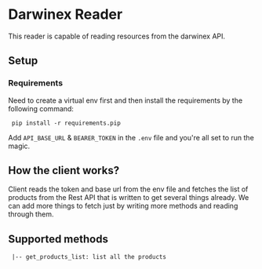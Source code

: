 # Darwinex Reader

This reader is capable of reading resources from the darwinex API.

## Setup

### Requirements

Need to create a virtual env first and then install the requirements by the following command:
```shell script
 pip install -r requirements.pip
```

Add `API_BASE_URL` & `BEARER_TOKEN` in the `.env` file and you're all set to run the magic.

## How the client works?

Client reads the token and base url from the env file and fetches the list of products from the Rest API that is
written to get several things already. We can add more things to fetch just by writing more methods and 
reading through them. 


## Supported methods

```shell script
 |-- get_products_list: list all the products
```

